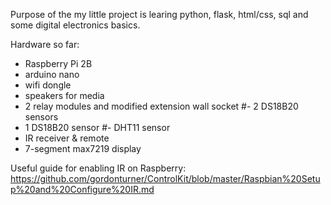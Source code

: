 
Purpose of the my little project is learing 
python, flask, html/css, sql and some digital electronics basics.

Hardware so far:
- Raspberry Pi 2B
- arduino nano
- wifi dongle
- speakers for media
- 2 relay modules and modified extension wall socket
#- 2 DS18B20 sensors
- 1 DS18B20 sensor
#- DHT11 sensor
- IR receiver & remote
- 7-segment max7219 display


Useful guide for enabling IR on Raspberry:
https://github.com/gordonturner/ControlKit/blob/master/Raspbian%20Setup%20and%20Configure%20IR.md
